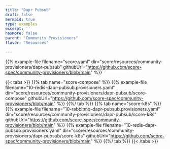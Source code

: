 ```yaml
---
title: "Dapr Pubsub"
draft: false
mermaid: true
type: examples
excerpt: ''
hasMore: false
parent: "Community Provisioners"
flavor: "Resources"

---
```




{{% example-file filename="score.yaml" dir="score/resources/community-provisioners/dapr-pubsub" githubUrl="https://github.com/score-spec/community-provisioners/blob/main" %}}

{{< tabs >}}
{{% tab name="score-compose" %}}
{{% example-file filename="10-redis-dapr-pubsub.provisioners.yaml" dir="score/resources/community-provisioners/dapr-pubsub/score-compose" githubUrl="https://github.com/score-spec/community-provisioners/blob/main" %}}
{{%/ tab %}}
{{% tab name="score-k8s" %}}
{{% example-file filename="10-rabbitmq-dapr-pubsub.provisioners.yaml" dir="score/resources/community-provisioners/dapr-pubsub/score-k8s" githubUrl="https://github.com/score-spec/community-provisioners/blob/main" %}}
{{% example-file filename="10-redis-dapr-pubsub.provisioners.yaml" dir="score/resources/community-provisioners/dapr-pubsub/score-k8s" githubUrl="https://github.com/score-spec/community-provisioners/blob/main" %}}
{{%/ tab %}}
{{< /tabs >}}
  

